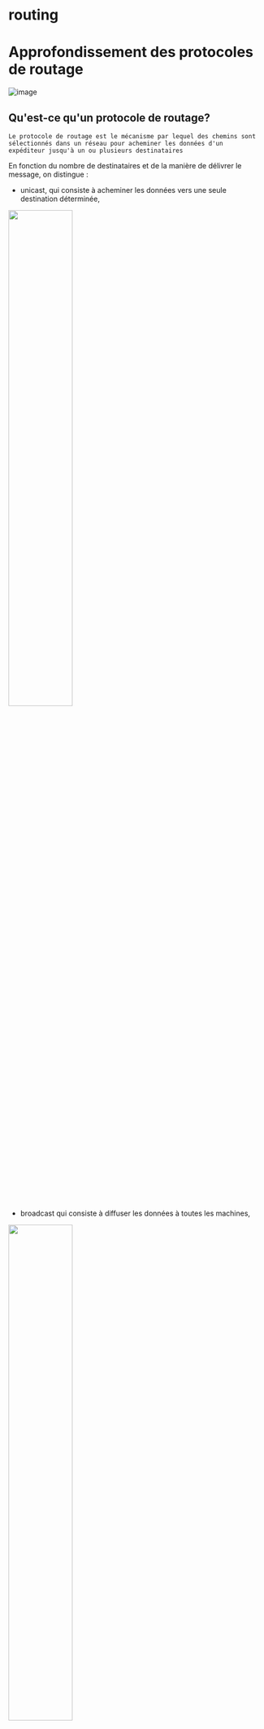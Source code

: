 # routing

# Approfondissement des protocoles de routage
![image](https://user-images.githubusercontent.com/83721477/166416048-00d682e9-a067-48c5-989b-576b7855d5d8.png)

## Qu'est-ce qu'un protocole de routage?
```
Le protocole de routage est le mécanisme par lequel des chemins sont sélectionnés dans un réseau pour acheminer les données d'un
expéditeur jusqu'à un ou plusieurs destinataires
```

En fonction du nombre de destinataires et de la manière de délivrer le message, on distingue :
* unicast, qui consiste à acheminer les données vers une seule destination déterminée,
<img src="https://user-images.githubusercontent.com/83721477/166416539-81c06acf-455c-47b8-bd61-a9e780bda4a4.png" width=50% height=50%>

* broadcast qui consiste à diffuser les données à toutes les machines,
<img src="https://user-images.githubusercontent.com/83721477/166416582-137d9fe4-06b2-41f1-aef3-fed3393888e6.png" width=50% height=50%>

* multicast qui consiste à délivrer le message à l'ensemble des machines manifestant un intérêt pour un groupe,
<img src="https://user-images.githubusercontent.com/83721477/166416598-75fde3bb-4154-4d97-8a44-2028dc07c8a5.png" width=50% height=50%>

* anycast qui consiste à délivrer les données à n'importe quel membre d'un groupe, mais généralement le plus proche, au sein du réseau.
<img src="https://user-images.githubusercontent.com/83721477/166416623-5fb5ecf0-5133-4d81-b33c-5571cab39155.png" width=50% height=50%>


## Protocoles de routage à état de lien
Les protocoles de routage à état de lien utilisent un algorithme efficace. Les routeurs construisent leurs tables de routage, en fonction du coût des différentes liaisons.
OSPF et ISIS sont des protocoles de routage à état de lien. Ils ont l’avantage d’avoir une convergence très rapide.

### MEMO
<hr>

* Dispose d’une vue commune de la topologie.
* Calcule le plus court chemin vers les autres routeurs.
* Mises à jour déclenchées par événement et convergence plus rapide.
* Passe les mises à jour du routage à état de liens aux autres routeurs.

<hr>

### Comment les informations de routage état de lien sont mises à jour ?
Le routage à état de liens utilise les fonctions suivantes:
* des mises à jour de routage à état de liens (LSA).
* une base de données topologique.
* l’algorithme du plus court chemin d’abord (SPF).
* l’arbre SPF résultant.
* une table de routage afin de déterminer les meilleurs chemins pour les paquets.

https://www.youtube.com/watch?v=sDnIRhiolp8

Exemple:<br>
![image](https://user-images.githubusercontent.com/83721477/166420552-750dc45a-0760-414e-a6b4-366caafe90e7.png)

## Protocoles de routage à vecteur de distance
**Routing by Rumor**
```
Les protocoles de routage à vecteur de distances permettent de construire des tables de routages sans aucune vision globale du
réseau. Le terme « vecteur » vient du faite, que le protocole manipule des tableaux vers les autres nœuds du réseau.
Et le mot « distance » est le nombre de sauts qui lui permet d’atteindre les autres routeurs. IGRP et RIP sont des
protocoles de routage à vecteur de distance.

```
https://www.youtube.com/watch?v=40b1bM_y0Ng<br>

### MEMO
<hr>

* Visualise la topologie du réseau du point de vue de leurs voisins.
* Ajoute des vecteurs de distance d’un routeur à l’autre.
* Mises à jour périodiques fréquentes et convergence lente.
* Passe des copies des tables de routage aux routeurs voisins.

<hr>

![image](https://user-images.githubusercontent.com/83721477/166420147-b68e6c67-2e51-4203-8b88-cd237bd951c0.png)


![image](https://user-images.githubusercontent.com/83721477/166242283-596a4756-9b32-42ec-b034-8a8838ef1cca.png)
![image](https://user-images.githubusercontent.com/83721477/166243346-d4a9c947-5cad-4922-a1d0-1d5a156be1f4.png)
![image](https://user-images.githubusercontent.com/83721477/166244056-2b7dd423-2815-4b56-9326-8d46bd2d01ec.png)
![image](https://user-images.githubusercontent.com/83721477/166244476-308d920a-1be6-4751-858c-681282e9b3d4.png)

![image](https://user-images.githubusercontent.com/83721477/166249510-229a94a1-c2b9-4cd9-9b3a-508fc4f710cf.png)
![image](https://user-images.githubusercontent.com/83721477/166253024-7ea7cf8a-9f4f-424a-ab12-547f9498c97e.png)
![image](https://user-images.githubusercontent.com/83721477/166261568-6d6be8af-0e72-46a3-98fe-8bf61eb90683.png)
